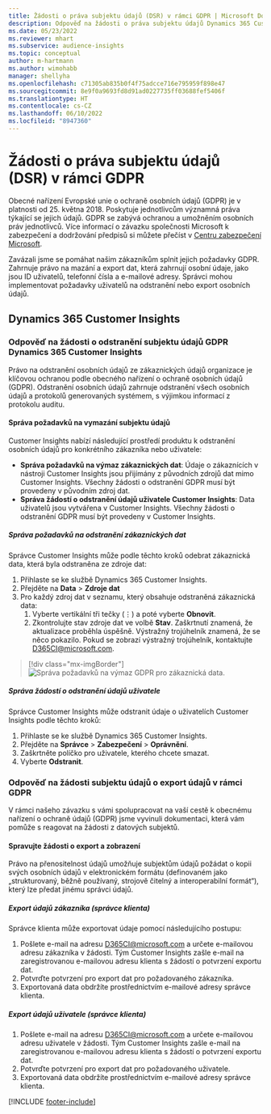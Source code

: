 ```yaml
---
title: Žádosti o práva subjektu údajů (DSR) v rámci GDPR | Microsoft Docs
description: Odpověď na žádosti o práva subjektu údajů Dynamics 365 Customer Insights.
ms.date: 05/23/2022
ms.reviewer: mhart
ms.subservice: audience-insights
ms.topic: conceptual
author: m-hartmann
ms.author: wimohabb
manager: shellyha
ms.openlocfilehash: c71305ab835b0f4f75adcce716e795959f898e47
ms.sourcegitcommit: 8e9f0a9693fd8d91ad0227735ff03688fef5406f
ms.translationtype: HT
ms.contentlocale: cs-CZ
ms.lasthandoff: 06/10/2022
ms.locfileid: "8947360"
---
```

# <a name="data-subject-rights-dsr-requests-under-gdpr"></a>Žádosti o práva subjektu údajů (DSR) v rámci GDPR

Obecné nařízení Evropské unie o ochraně osobních údajů (GDPR) je v platnosti od 25. května 2018. Poskytuje jednotlivcům významná práva týkající se jejich údajů. GDPR se zabývá ochranou a umožněním osobních práv jednotlivců. Více informací o závazku společnosti Microsoft k zabezpečení a dodržování předpisů si můžete přečíst v [Centru zabezpečení Microsoft](https://www.microsoft.com/trust-center).

Zavázali jsme se pomáhat našim zákazníkům splnit jejich požadavky GDPR. Zahrnuje právo na mazání a export dat, která zahrnují osobní údaje, jako jsou ID uživatelů, telefonní čísla a e-mailové adresy. Správci mohou implementovat požadavky uživatelů na odstranění nebo export osobních údajů.

## <a name="dynamics-365-customer-insights"></a>Dynamics 365 Customer Insights

### <a name="responding-to-gdpr-data-subject-delete-requests-for-dynamics-365-customer-insights"></a>Odpověď na žádosti o odstranění subjektu údajů GDPR Dynamics 365 Customer Insights

Právo na odstranění osobních údajů ze zákaznických údajů organizace je klíčovou ochranou podle obecného nařízení o ochraně osobních údajů (GDPR). Odstranění osobních údajů zahrnuje odstranění všech osobních údajů a protokolů generovaných systémem, s výjimkou informací z protokolu auditu.

#### <a name="manage-data-subject-delete-requests"></a>Správa požadavků na vymazání subjektu údajů

Customer Insights nabízí následující prostředí produktu k odstranění osobních údajů pro konkrétního zákazníka nebo uživatele:

- **Správa požadavků na výmaz zákaznických dat**: Údaje o zákaznících v nástroji Customer Insights jsou přijímány z původních zdrojů dat mimo Customer Insights. Všechny žádosti o odstranění GDPR musí být provedeny v původním zdroj dat.
- **Správa žádostí o odstranění údajů uživatele Customer Insights**: Data uživatelů jsou vytvářena v Customer Insights. Všechny žádosti o odstranění GDPR musí být provedeny v Customer Insights.

##### <a name="manage-requests-to-delete-customer-data"></a>Správa požadavků na odstranění zákaznických dat

Správce Customer Insights může podle těchto kroků odebrat zákaznická data, která byla odstraněna ze zdroje dat:

1. Přihlaste se ke službě Dynamics 365 Customer Insights.
2. Přejděte na **Data** > **Zdroje dat**
3. Pro každý zdroj dat v seznamu, který obsahuje odstraněná zákaznická data:
   1. Vyberte vertikální tři tečky (&vellip;) a poté vyberte **Obnovit**.
   2. Zkontrolujte stav zdroje dat ve volbě **Stav**. Zaškrtnutí znamená, že aktualizace proběhla úspěšně. Výstražný trojúhelník znamená, že se něco pokazilo. Pokud se zobrazí výstražný trojúhelník, kontaktujte D365CI@microsoft.com.

> [!div class="mx-imgBorder"]
> ![Správa požadavků na výmaz GDPR pro zákaznická data.](media/gdpr-data-sources.png "Správa požadavků na výmaz GDPR pro zákaznická data")

##### <a name="manage-delete-requests-for-user-data"></a>Správa žádostí o odstranění údajů uživatele

Správce Customer Insights může odstranit údaje o uživatelích Customer Insights podle těchto kroků:

1. Přihlaste se ke službě Dynamics 365 Customer Insights.
2. Přejděte na **Správce** > **Zabezpečení** > **Oprávnění**.
3. Zaškrtněte políčko pro uživatele, kterého chcete smazat.
4. Vyberte **Odstranit**.

### <a name="responding-to-gdpr-data-subject-export-requests"></a>Odpověď na žádosti subjektu údajů o export údajů v rámci GDPR

V rámci našeho závazku s vámi spolupracovat na vaší cestě k obecnému nařízení o ochraně údajů (GDPR) jsme vyvinuli dokumentaci, která vám pomůže s reagovat na žádosti z datových subjektů.

#### <a name="manage-export-and-view-requests"></a>Spravujte žádosti o export a zobrazení

Právo na přenositelnost údajů umožňuje subjektům údajů požádat o kopii svých osobních údajů v elektronickém formátu (definovaném jako „strukturovaný, běžně používaný, strojově čitelný a interoperabilní formát“), který lze předat jinému správci údajů.

##### <a name="export-customer-data-tenant-admin"></a>Export údajů zákazníka (správce klienta)

Správce klienta může exportovat údaje pomocí následujícího postupu:

1. Pošlete e-mail na adresu D365CI@microsoft.com a určete e-mailovou adresu zákazníka v žádosti. Tým Customer Insights zašle e-mail na zaregistrovanou e-mailovou adresu klienta s žádostí o potvrzení exportu dat.
2. Potvrďte potvrzení pro export dat pro požadovaného zákazníka.
3. Exportovaná data obdržíte prostřednictvím e-mailové adresy správce klienta.

##### <a name="export-user-data-tenant-admin"></a>Export údajů uživatele (správce klienta)

1. Pošlete e-mail na adresu D365CI@microsoft.com a určete e-mailovou adresu uživatele v žádosti. Tým Customer Insights zašle e-mail na zaregistrovanou e-mailovou adresu klienta s žádostí o potvrzení exportu dat.
2. Potvrďte potvrzení pro export dat pro požadovaného uživatele.
3. Exportovaná data obdržíte prostřednictvím e-mailové adresy správce klienta.

[!INCLUDE [footer-include](includes/footer-banner.md)]